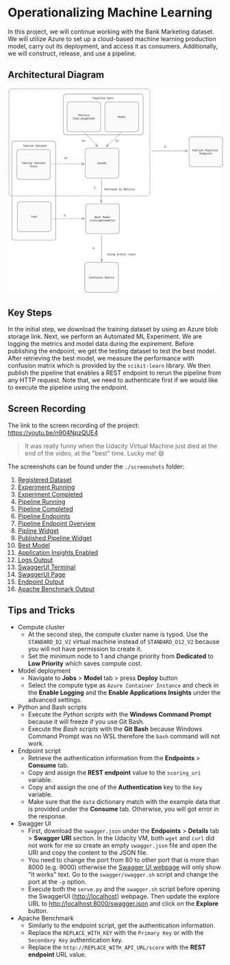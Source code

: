 # Operationalizing Machine Learning

In this project, we will continue working with the Bank Marketing dataset. We will utilize Azure to set up a cloud-based machine learning production model, carry out its deployment, and access it as consumers. Additionally, we will construct, release, and use a pipeline.

## Architectural Diagram

<img src="./architecture.png" alt="architecture" width="800"/>

## Key Steps

In the initial step, we download the training dataset by using an Azure blob storage link. Next, we perform an Automated ML Experiment. We are logging the metrics and model data during the expirement. Before publishing the endpoint, we get the testing dataset to test the best model. After retrieving the best model, we measure the performance with confusion matrix which is provided by the `scikit-learn` library. We then publish the pipeline that enables a REST endpoint to rerun the pipeline from any HTTP request. Note that, we need to authenticate first if we would like to execute the pipeline using the endpoint. 

## Screen Recording

The link to the screen recording of the project: https://youtu.be/n904NpzQUE4

> It was really funny when the Udacity Virtual Machine just died at the end of the video, at the "best" time. Lucky me! :smile:

The screenshots can be found under the `./screenshots` folder:
1. [Registered Dataset](./screenshots/registered_dataset.png)
2. [Experiment Running](./screenshots/experiment_running.png)
3. [Experiment Completed](./screenshots/experiment_completed.png)
4. [Pipeline Running](./screenshots/pipeline_running.png)
5. [Pipeline Completed](./screenshots/pipeline_completed.png)
6. [Pipeline Endpoints](./screenshots/pipeline_endpoints.png)
7. [Pipeline Endpoint Overview](./screenshots/pipeline_endpoint_overview.png)
8. [Pipline Widget](./screenshots/widget_pipeline_run.png)
9. [Published Pipeline Widget](./screenshots/widget_published_pipeline_run.png)
10. [Best Model](./screenshots/best_model.png)
11. [Application Insights Enabled](./screenshots/application_insights_enabled.png)
12. [Logs Output](./screenshots/logs_output.png)
13. [SwaggerUI Terminal](./screenshots/swagger_terminal.png)
14. [SwaggerUI Page](./screenshots/swagger_browser_port_9000.png)
15. [Endpoint Output](./screenshots/endpoint_output.png)
16. [Apache Benchmark Output](./screenshots/apache_benchmark.png)


## Tips and Tricks

- Compute cluster
    - At the second step, the compute cluster name is typod. Use the `STANDARD_D2_V2` virtual machine instead of `STANDARD_D12_V2` because you will not have permission to create it.
    - Set the minimum node to 1 and change priority from **Dedicated** to **Low Priority** which saves compute cost.
- Model deployment
    - Navigate to **Jobs** > **Model** tab > press **Deploy** button
    - Select the compute type as `Azure Container Instance` and check in the **Enable Logging** and the **Enable Applications Insights** under the advanced settings.
- Python and Bash scripts
    - Execute the *Python scripts* with the **Windows Command Prompt** because it will freeze if you use Git Bash.
    - Execute the *Bash scripts* with the **Git Bash** because Windows Command Prompt was no WSL therefore the `bash` command will not work.
- Endpoint script
    - Retrieve the authentication information from the **Endpoints** > **Consume** tab.
    - Copy and assign the **REST endpoint** value to the `scoring_uri` variable.
    - Copy and assign the one of the **Authentication** key to the `key` variable.
    - Make sure that the `data` dictionary match with the example data that is provided under the **Consume** tab. Otherwise, you will got error in the response.
- Swagger UI
    - First, download the `swagger.json` under the **Endpoints** > **Details** tab > **Swagger URI** section. In the Udacity VM, both `wget` and `curl` did not work for me so create an empty `swagger.json` file and open the URI and copy the content to the JSON file.
    - You need to change the port from 80 to other port that is more than 8000 (e.g. 9000) otherwise the [Swagger UI webpage](./screenshots/swagger_browser_port_80.png) will only show "It works" text. Go to the `swagger/swagger.sh` script and change the port at the `-p` option.
    - Execute both the `serve.py` and the `swagger.sh` script before opening the SwaggerUI (<http://localhost>) webpage. Then update the explore URL to <http://localhost:8000/swagger.json> and click on the **Explore** button.
- Apache Benchmark
    - Similarly to the endpoint script, get the authentication information.
    - Replace the `REPLACE_WITH_KEY` with the `Primary Key` or with the `Secondary Key` authentication key.
    - Replace the `http://REPLACE_WITH_API_URL/score` with the **REST endpoint** URL value.